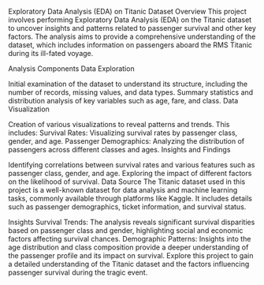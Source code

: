 Exploratory Data Analysis (EDA) on Titanic Dataset
Overview
This project involves performing Exploratory Data Analysis (EDA) on the Titanic dataset to uncover insights and patterns related to passenger survival and other key factors. The analysis aims to provide a comprehensive understanding of the dataset, which includes information on passengers aboard the RMS Titanic during its ill-fated voyage.

Analysis Components
Data Exploration

Initial examination of the dataset to understand its structure, including the number of records, missing values, and data types.
Summary statistics and distribution analysis of key variables such as age, fare, and class.
Data Visualization

Creation of various visualizations to reveal patterns and trends. This includes:
Survival Rates: Visualizing survival rates by passenger class, gender, and age.
Passenger Demographics: Analyzing the distribution of passengers across different classes and ages.
Insights and Findings

Identifying correlations between survival rates and various features such as passenger class, gender, and age.
Exploring the impact of different factors on the likelihood of survival.
Data Source
The Titanic dataset used in this project is a well-known dataset for data analysis and machine learning tasks, commonly available through platforms like Kaggle. It includes details such as passenger demographics, ticket information, and survival status.

Insights
Survival Trends: The analysis reveals significant survival disparities based on passenger class and gender, highlighting social and economic factors affecting survival chances.
Demographic Patterns: Insights into the age distribution and class composition provide a deeper understanding of the passenger profile and its impact on survival.
Explore this project to gain a detailed understanding of the Titanic dataset and the factors influencing passenger survival during the tragic event.

